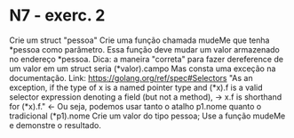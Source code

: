 # N7 - exerc. 2

Crie um struct "pessoa"
Crie uma função chamada mudeMe que tenha *pessoa como parâmetro. Essa função deve mudar um valor armazenado no endereço *pessoa.
Dica: a maneira "correta" para fazer dereference de um valor em um struct seria (*valor).campo
Mas consta uma exceção na documentação. Link: https://golang.org/ref/spec#Selectors
"As an exception, if the type of x is a named pointer type and (*x).f is a valid selector expression denoting a field (but not a method),
→ x.f is shorthand for (*x).f." ←
Ou seja, podemos usar tanto o atalho p1.nome quanto o tradicional (*p1).nome
Crie um valor do tipo pessoa;
Use a função mudeMe e demonstre o resultado.


